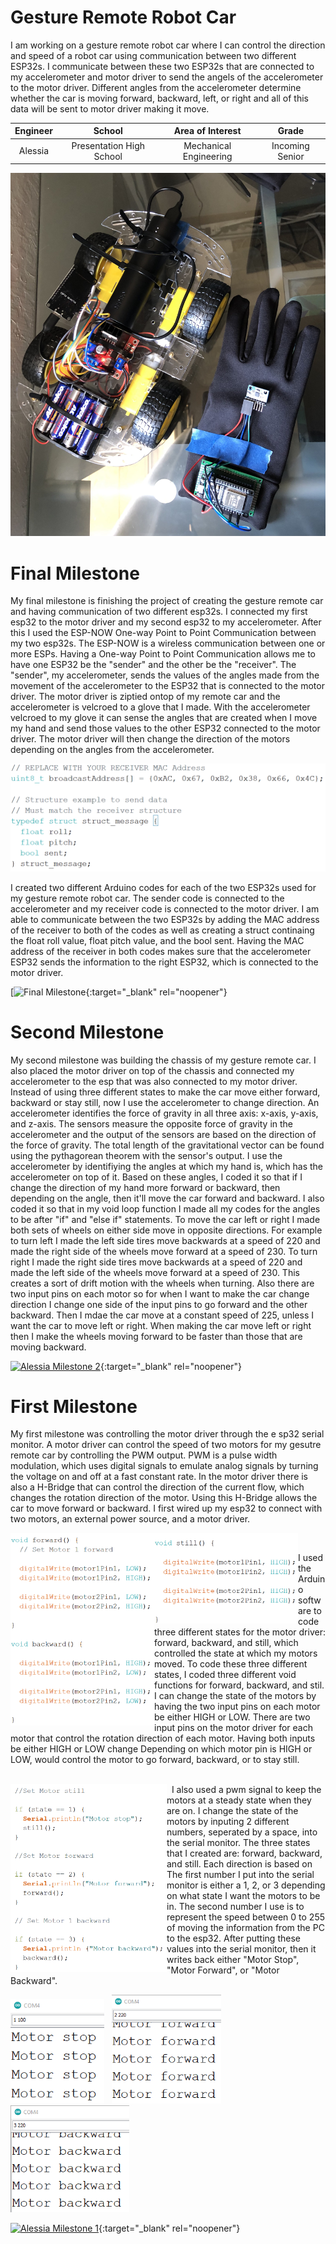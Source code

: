 ﻿# Gesture Remote Robot Car
I am working on a gesture remote robot car where I can control the direction and speed of a robot car using communication between two different ESP32s. I communicate between these two ESP32s that are connected to my accelerometer and motor driver to send the angels of the accelerometer to the motor driver. Different angles from the accelerometer determine whether the car is moving forward, backward, left, or right and all of this data will be sent to motor driver making it move. 

| **Engineer** | **School** | **Area of Interest** | **Grade** |
|:--:|:--:|:--:|:--:|
| Alessia | Presentation High School | Mechanical Engineering | Incoming Senior



![Headstone Image](images/CarPicture.jpg) 
   
   
# Final Milestone
My final milestone is finishing the project of creating the gesture remote car and having communication of two different esp32s. I connected my first esp32 to the motor driver and my second esp32 to my accelerometer. After this I used the ESP-NOW One-way Point to Point Communication between my two esp32s. The ESP-NOW is a wireless communication between one or more ESPs. Having a One-way Point to Point Communication allows me to have one ESP32 be the "sender" and the other be the "receiver". The "sender", my accelerometer, sends the values of the angles made from the movement of the accelerometer to the ESP32 that is connected to the motor driver. The motor driver is ziptied ontop of my remote car and the accelerometer is velcroed to a glove that I made. With the accelerometer velcroed to my glove it can sense the angles that are created when I move my hand and send those values to the other ESP32 connected to the motor driver. The motor driver will then change the direction of the motors depending on the angles from the accelerometer.

<p align="center">
  <img width="800" src="images/MACstructpic.png">
</p>

I created two different Arduino codes for each of the two ESP32s used for my gesture remote robot car. The sender code is connected to the accelerometer and my receiver code is connected to the motor driver. I am able to communicate between the two ESP32s by adding the MAC address of the receiver to both of the codes as well as creating a struct continaing the float roll value, float pitch value, and the bool sent. Having the MAC address of the receiver in both codes makes sure that the accelerometer ESP32 sends the information to the right ESP32, which is connected to the motor driver. 


[![Final Milestone](){:target="_blank" rel="noopener"}


# Second Milestone
My second milestone was building the chassis of my gesture remote car. I also placed the motor driver on top of the chassis and connected my accelerometer to the esp that was also connected to my motor driver. Instead of using three different states to make the car move either forward, backward or stay still, now I use the accelerometer to change direction. An accelerometer identifies the force of gravity in all three axis: x-axis, y-axis, and z-axis. The sensors measure the opposite force of gravity in the accelerometer and the output of the sensors are based on the direction of the force of gravity. The total length of the gravitational vector can be found using the pythagorean theorem with the sensor's output. I use the accelerometer by identifiying the angles at which my hand is, which has the accelerometer on top of it. Based on these angles, I coded it so that if I change the direction of my hand more forward or backward, then depending on the angle, then it'll move the car forward and backward. I also coded it so that in my void loop function I made all my codes for the angles to be after "if" and "else if" statements. To move the car left or right I made both sets of wheels on either side move in opposite directions. For example to turn left I made the left side tires move backwards at a speed of 220 and made the right side of the wheels move forward at a speed of 230. To turn right I made the right side tires move backwards at a speed of 220 and made the left side of the wheels move forward at a speed of 230. This creates a sort of drift motion with the wheels when turning. Also there are two input pins on each motor so for when I want to make the car change direction I change one side of the input pins to go forward and the other backward. Then I mdae the car move at a constant speed of 225, unless I want the car to move left or right. When making the car move left or right then I make the wheels moving forward to be faster than those that are moving backward.

[![Alessia Milestone 2](https://res.cloudinary.com/marcomontalbano/image/upload/v1624908686/video_to_markdown/images/youtube--eXkCdn8ocRE-c05b58ac6eb4c4700831b2b3070cd403.jpg)](https://www.youtube.com/watch?v=eXkCdn8ocRE "Alessia Milestone 2"){:target="_blank" rel="noopener"}


# First Milestone
 
My first milestone was controlling the motor driver through the e sp32 serial monitor. A motor driver can control the speed of two motors for my gesutre remote car by controlling the PWM output. PWM is a pulse width modulation, which uses digital signals to emulate analog signals by turning the voltage on and off at a fast constant rate. In the motor driver there is also a H-Bridge that can control the direction of the current flow, which changes the rotation direction of the motor. Using this H-Bridge allows the car to move forward or backward. I first wired up my esp32 to connect with two motors, an external power source, and a motor driver. 


<HTML>
<img src="images/MotorVoidFunction.png" width=230 align=left>&nbsp;&nbsp;
<img src="images/MotorVoidFunction2.png" width=230 align=left>&nbsp;&nbsp;
</HTML>

I used the Arduino software to code three different states for the motor driver: forward, backward, and still, which controlled the state at which my motors moved. To code these three different states, I coded three different void functions for forward, backward, and stil. I can change the state of the motors by having the two input pins on each motor be either HIGH or LOW. There are two input pins on the motor driver for each motor that control the rotation direction of each motor. Having both inputs be either HIGH or LOW change Depending on which motor pin is HIGH or LOW, would control the motor to go forward, backward, or to stay still.

<br>

<HTML>
<img src="images/MotorSerial.png" width=250 align=left> &nbsp; 
</HTML>
I also used a pwm signal to keep the motors at a steady state when they are on. I change the state of the motors by inputing 2 different numbers, seperated by a space, into the serial monitor. The three states that I created are: forward, backward, and still. Each direction is based on The first number I put into the serial monitor is either a 1, 2, or 3 depending on what state I want the motors to be in. The second number I use is to represent the speed between 0 to 255 of moving the information from the PC to the esp32. After putting these values into the serial monitor, then it writes back either "Motor Stop", "Motor Forward", or "Motor Backward".
<br> 

<p float="right">
  <img src="images/MotorStop.png" width="150" />&nbsp;&nbsp;
  <img src="images/MotorForward.png" width="175" /> &nbsp;&nbsp;
  <img src="images/MotorBackward.png" width="190" />&nbsp;&nbsp;
</p>
 

[![Alessia Milestone 1](https://res.cloudinary.com/marcomontalbano/image/upload/v1624740106/video_to_markdown/images/youtube--EvijZCizwVY-c05b58ac6eb4c4700831b2b3070cd403.jpg)](https://youtu.be/EvijZCizwVY "Alessia Milestone 1"){:target="_blank" rel="noopener"}

